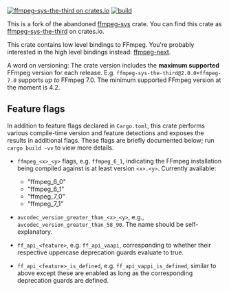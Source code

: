 [![ffmpeg-sys-the-third on crates.io](https://img.shields.io/crates/v/ffmpeg-sys-the-third?cacheSeconds=3600)](https://crates.io/crates/ffmpeg-sys-the-third)
[![build](https://github.com/shssoichiro/ffmpeg-the-third-sys/workflows/build/badge.svg)](https://github.com/shssoichiro/ffmpeg-the-third-sys/actions)

This is a fork of the abandoned [ffmpeg-sys](https://github.com/meh/rust-ffmpeg-sys) crate. You can find this crate as [ffmpeg-sys-the-third](https://crates.io/crates/ffmpeg-sys-the-third) on crates.io.

This crate contains low level bindings to FFmpeg. You're probably interested in the high level bindings instead: [ffmpeg-next](https://github.com/shssoichiro/ffmpeg-the-third).

A word on versioning: The crate version includes the **maximum supported** FFmpeg version for each release. E.g. `ffmpeg-sys-the-third@2.0.0+ffmpeg-7.0` supports *up to* FFmpeg 7.0. The minimum supported FFmpeg version at the moment is 4.2.

## Feature flags

In addition to feature flags declared in `Cargo.toml`, this crate performs various compile-time version and feature detections and exposes the results in additional flags. These flags are briefly documented below; run `cargo build -vv` to view more details.

- `ffmpeg_<x>_<y>` flags, e.g. `ffmpeg_6_1`, indicating the FFmpeg installation being compiled against is at least version `<x>.<y>`. Currently available:

  - "ffmpeg_6_0"
  - "ffmpeg_6_1"
  - "ffmpeg_7_0"
  - "ffmpeg_7_1"

- `avcodec_version_greater_than_<x>_<y>`, e.g., `avcodec_version_greater_than_58_90`. The name should be self-explanatory.

- `ff_api_<feature>`, e.g. `ff_api_vaapi`, corresponding to whether their respective uppercase deprecation guards evaluate to true.

- `ff_api_<feature>_is_defined`, e.g. `ff_api_vappi_is_defined`, similar to above except these are enabled as long as the corresponding deprecation guards are defined.
